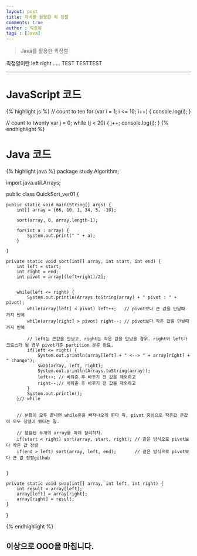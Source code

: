 ```yaml
---
layout: post
title: 자바를 활용한 퀵 정렬
comments: true
author : 박종복
tags : [Java]
---
```


> Java를 활용한 퀵정렬

퀵정렬이란 left right ..... TEST TESTTEST

- - -
# JavaScript 코드

{% highlight js %}
// count to ten
for (var i = 1; i <= 10; i++) {
    console.log(i);
}

// count to twenty
var j = 0;
while (j < 20) {
    j++;
    console.log(j);
}
{% endhighlight %}


# Java 코드
{% highlight java %}
package study.Algorithm;

import java.util.Arrays;

public class QuickSort_ver01 {

	public static void main(String[] args) {
		int[] array = {66, 10, 1, 34, 5, -10};
		
		sort(array, 0, array.length-1);
		
		for(int a : array) {
			System.out.print(" " + a);
		}
		
	}

	private static void sort(int[] array, int start, int end) {
		int left = start;
		int right = end;
		int pivot = array[(left+right)/2];
		
		
		while(left <= right) {
			System.out.println(Arrays.toString(array) + " pivot : " + pivot);
			while(array[left] < pivot) left++;   // pivot보다 큰 값을 만날때 까지 반복
			while(array[right] > pivot) right--; // pivot보다 작은 값을 만날때 까지 반복
			
			// left는 큰값을 만났고, right는 작은 값을 만났을 경우. right와 left가 크로스가 될 경우 pivot기준 partition 분류 완료.
			if(left <= right) { 
				System.out.println(array[left] + " <--> " + array[right] + " change");
				swap(array, left, right);
				System.out.println(Arrays.toString(array));
				left++; // 바꿔준 후 바꾸기 전 값을 제외하고 
				right--;// 바꿔준 후 바꾸기 전 값을 제외하고
			}
			System.out.println();
		}// while
		
		
		// 분할이 모두 끝나면 while문을 빠져나오게 된다 즉, pivot 중심으로 작은값 큰값이 모두 정렬이 됐다는 말.
		
		// 분할된 두개의 array를 마저 정리하자.
		if(start < right) sort(array, start, right); // 같은 방식으로 pivot보다 작은 값 정렬
		if(end > left) sort(array, left, end);		 // 같은 방식으로 pivot보다 큰 값 정렬github
		
		
	}

	private static void swap(int[] array, int left, int right) {
		int result = array[left];
		array[left] = array[right];
		array[right] = result;
	}

}

{% endhighlight %}


## 이상으로 OOO을 마칩니다.
